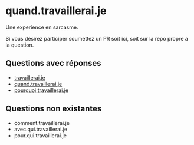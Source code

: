 # quand.travaillerai.je
Une experience en sarcasme.

Si vous désirez participer soumettez un PR soit ici, soit sur la repo propre a la question.

## Questions avec réponses
- [travaillerai.je](http://travaillerai.je)
- [quand.travaillerai.je](http://quand.travaillerai.je)
- [pourquoi.travaillerai.je](http://pourquoi.travaillerai.je)

## Questions non existantes
- comment.travaillerai.je
- avec.qui.travaillerai.je
- pour.qui.travaillerai.je
